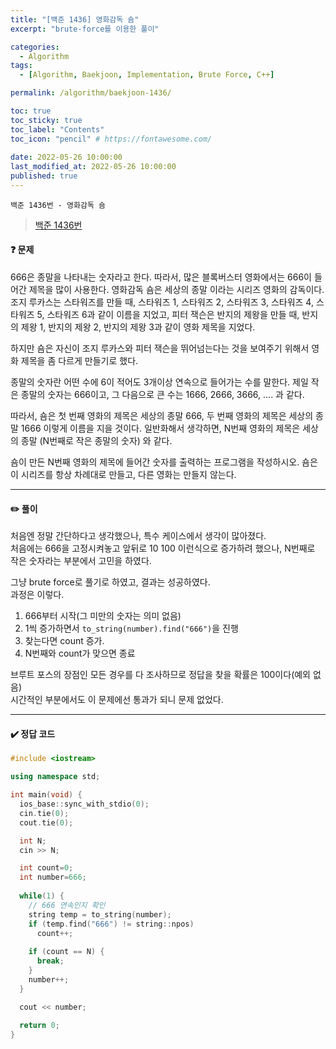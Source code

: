 ```yaml
---
title: "[백준 1436] 영화감독 숌"
excerpt: "brute-force를 이용한 풀이"

categories:
  - Algorithm
tags:
  - [Algorithm, Baekjoon, Implementation, Brute Force, C++]

permalink: /algorithm/baekjoon-1436/

toc: true
toc_sticky: true
toc_label: "Contents"
toc_icon: "pencil" # https://fontawesome.com/
  
date: 2022-05-26 10:00:00
last_modified_at: 2022-05-26 10:00:00
published: true
---
```


`백준 1436번 - 영화감독 숌`  

> [백준 1436번](https://www.acmicpc.net/problem/1436)  

#### ❓ 문제

666은 종말을 나타내는 숫자라고 한다. 따라서, 많은 블록버스터 영화에서는 666이 들어간 제목을 많이 사용한다. 영화감독 숌은 세상의 종말 이라는 시리즈 영화의 감독이다. 조지 루카스는 스타워즈를 만들 때, 스타워즈 1, 스타워즈 2, 스타워즈 3, 스타워즈 4, 스타워즈 5, 스타워즈 6과 같이 이름을 지었고, 피터 잭슨은 반지의 제왕을 만들 때, 반지의 제왕 1, 반지의 제왕 2, 반지의 제왕 3과 같이 영화 제목을 지었다.  

하지만 숌은 자신이 조지 루카스와 피터 잭슨을 뛰어넘는다는 것을 보여주기 위해서 영화 제목을 좀 다르게 만들기로 했다.  

종말의 숫자란 어떤 수에 6이 적어도 3개이상 연속으로 들어가는 수를 말한다. 제일 작은 종말의 숫자는 666이고, 그 다음으로 큰 수는 1666, 2666, 3666, .... 과 같다.  

따라서, 숌은 첫 번째 영화의 제목은 세상의 종말 666, 두 번째 영화의 제목은 세상의 종말 1666 이렇게 이름을 지을 것이다. 일반화해서 생각하면, N번째 영화의 제목은 세상의 종말 (N번째로 작은 종말의 숫자) 와 같다.  

숌이 만든 N번째 영화의 제목에 들어간 숫자를 출력하는 프로그램을 작성하시오. 숌은 이 시리즈를 항상 차례대로 만들고, 다른 영화는 만들지 않는다.  

---  

#### ✏️ 풀이

처음엔 정말 간단하다고 생각했으나, 특수 케이스에서 생각이 많아졌다.  
처음에는 666을 고정시켜놓고 앞뒤로 10 100 이런식으로 증가하려 했으나, N번째로 작은 숫자라는 부분에서 고민을 하였다.  

그냥 brute force로 풀기로 하였고, 결과는 성공하였다.  
과정은 이렇다.  

1. 666부터 시작(그 미만의 숫자는 의미 없음)  
1. 1씩 증가하면서 `to_string(number).find("666")`을 진행  
1. 찾는다면 count 증가.  
1. N번째와 count가 맞으면 종료  

브루트 포스의 장점인 모든 경우를 다 조사하므로 정답을 찾을 확률은 100이다(예외 없음)  
시간적인 부분에서도 이 문제에선 통과가 되니 문제 없었다.  

---

#### ✔️ 정답 코드

```cpp
#include <iostream>

using namespace std;

int main(void) {
  ios_base::sync_with_stdio(0);
  cin.tie(0);
  cout.tie(0);

  int N;
  cin >> N;

  int count=0;
  int number=666;
  
  while(1) {
    // 666 연속인지 확인
    string temp = to_string(number);
    if (temp.find("666") != string::npos)
      count++;
    
    if (count == N) {
      break;      
    }
    number++;
  }

  cout << number;
  
  return 0;
}
```